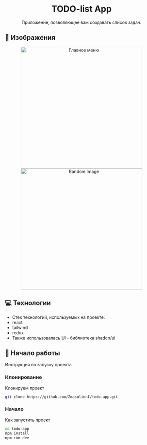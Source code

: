 <h1 align="center" style="font-weight: bold;">TODO-list App</h1>

<p align="center">Приложение, позволяющее вам создавать список задач.</p>

<h2 id="layout">🎨 Изображения</h2>

<p align="center">

<img src="https://link.eu1.storjshare.io/raw/jvzbl3ojhjo2s42xf3m2owjlkbdq/images/1ca6cfb65d8fd9c3d99f19529e5a68dd.png" alt="Главное меню" width="400px">
<img src="https://link.eu1.storjshare.io/raw/jvzbl3ojhjo2s42xf3m2owjlkbdq/images/d6779c1198504b5d0961a5c08ad9402c.png" alt="Random Image" width="400px">
</p>

<h2 id="technologies">💻 Технологии</h2>

- Стек технологий, используемых на проекте:
- react
- tailwind
- redux
- Также использовалась UI - библиотека shadcn/ui

<h2 id="started">🚀 Начало работы</h2>

Инструкция по запуску проекта

<h3>Клонирование</h3>

Клонируем проект

```bash
git clone https://github.com/ZmasulinnI/todo-app.git
```

<h3>Начало</h3>

Как запустить проект

```bash
cd todo-app
npm install
npm run dev
```
